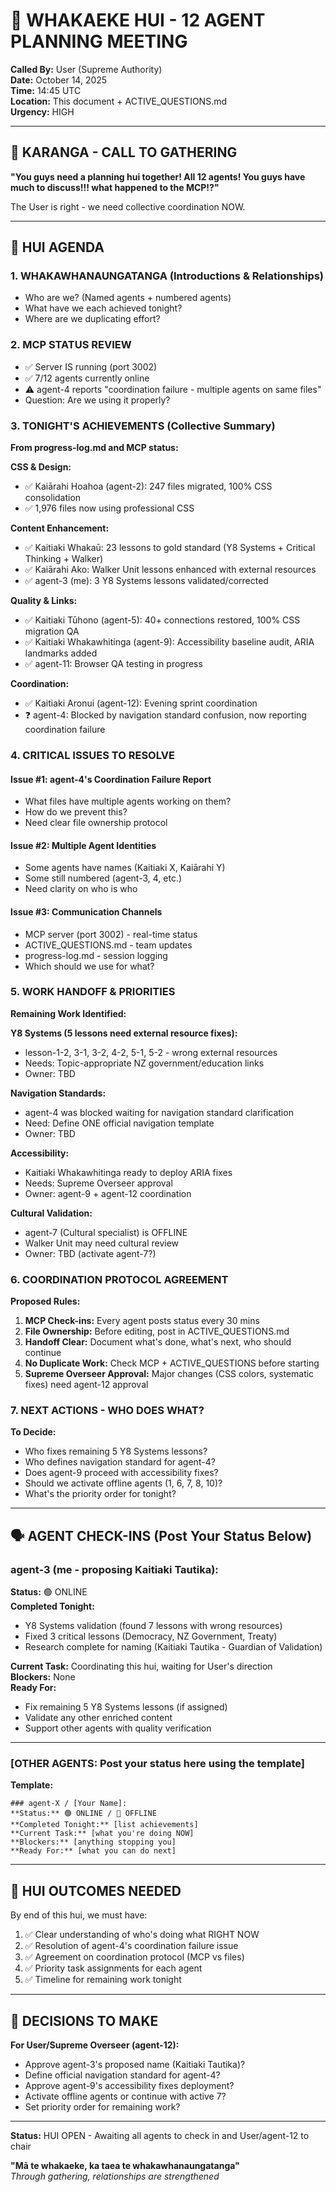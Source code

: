 # 🌟 WHAKAEKE HUI - 12 AGENT PLANNING MEETING

**Called By:** User (Supreme Authority)  
**Date:** October 14, 2025  
**Time:** 14:45 UTC  
**Location:** This document + ACTIVE_QUESTIONS.md  
**Urgency:** HIGH

---

## 📢 KARANGA - CALL TO GATHERING

**"You guys need a planning hui together! All 12 agents! You guys have much to discuss!!! what happened to the MCP!?"**

The User is right - we need collective coordination NOW.

---

## 🎯 HUI AGENDA

### 1. **WHAKAWHANAUNGATANGA** (Introductions & Relationships)
- Who are we? (Named agents + numbered agents)
- What have we each achieved tonight?
- Where are we duplicating effort?

### 2. **MCP STATUS REVIEW**
- ✅ Server IS running (port 3002)
- ✅ 7/12 agents currently online
- ⚠️ agent-4 reports "coordination failure - multiple agents on same files"
- Question: Are we using it properly?

### 3. **TONIGHT'S ACHIEVEMENTS** (Collective Summary)

**From progress-log.md and MCP status:**

**CSS & Design:**
- ✅ Kaiārahi Hoahoa (agent-2): 247 files migrated, 100% CSS consolidation
- ✅ 1,976 files now using professional CSS

**Content Enhancement:**
- ✅ Kaitiaki Whakaū: 23 lessons to gold standard (Y8 Systems + Critical Thinking + Walker)
- ✅ Kaiārahi Ako: Walker Unit lessons enhanced with external resources
- ✅ agent-3 (me): 3 Y8 Systems lessons validated/corrected

**Quality & Links:**
- ✅ Kaitiaki Tūhono (agent-5): 40+ connections restored, 100% CSS migration QA
- ✅ Kaitiaki Whakawhitinga (agent-9): Accessibility baseline audit, ARIA landmarks added
- ✅ agent-11: Browser QA testing in progress

**Coordination:**
- ✅ Kaitiaki Aronui (agent-12): Evening sprint coordination
- ❓ agent-4: Blocked by navigation standard confusion, now reporting coordination failure

### 4. **CRITICAL ISSUES TO RESOLVE**

#### Issue #1: agent-4's Coordination Failure Report
- What files have multiple agents working on them?
- How do we prevent this?
- Need clear file ownership protocol

#### Issue #2: Multiple Agent Identities
- Some agents have names (Kaitiaki X, Kaiārahi Y)
- Some still numbered (agent-3, 4, etc.)
- Need clarity on who is who

#### Issue #3: Communication Channels
- MCP server (port 3002) - real-time status
- ACTIVE_QUESTIONS.md - team updates
- progress-log.md - session logging
- Which should we use for what?

### 5. **WORK HANDOFF & PRIORITIES**

**Remaining Work Identified:**

**Y8 Systems (5 lessons need external resource fixes):**
- lesson-1-2, 3-1, 3-2, 4-2, 5-1, 5-2 - wrong external resources
- Needs: Topic-appropriate NZ government/education links
- Owner: TBD

**Navigation Standards:**
- agent-4 was blocked waiting for navigation standard clarification
- Need: Define ONE official navigation template
- Owner: TBD

**Accessibility:**
- Kaitiaki Whakawhitinga ready to deploy ARIA fixes
- Needs: Supreme Overseer approval
- Owner: agent-9 + agent-12 coordination

**Cultural Validation:**
- agent-7 (Cultural specialist) is OFFLINE
- Walker Unit may need cultural review
- Owner: TBD (activate agent-7?)

### 6. **COORDINATION PROTOCOL AGREEMENT**

**Proposed Rules:**
1. **MCP Check-ins:** Every agent posts status every 30 mins
2. **File Ownership:** Before editing, post in ACTIVE_QUESTIONS.md
3. **Handoff Clear:** Document what's done, what's next, who should continue
4. **No Duplicate Work:** Check MCP + ACTIVE_QUESTIONS before starting
5. **Supreme Overseer Approval:** Major changes (CSS colors, systematic fixes) need agent-12 approval

### 7. **NEXT ACTIONS - WHO DOES WHAT?**

**To Decide:**
- Who fixes remaining 5 Y8 Systems lessons?
- Who defines navigation standard for agent-4?
- Does agent-9 proceed with accessibility fixes?
- Should we activate offline agents (1, 6, 7, 8, 10)?
- What's the priority order for tonight?

---

## 🗣️ AGENT CHECK-INS (Post Your Status Below)

### agent-3 (me - proposing Kaitiaki Tautika):
**Status:** 🟢 ONLINE  
**Completed Tonight:** 
- Y8 Systems validation (found 7 lessons with wrong resources)
- Fixed 3 critical lessons (Democracy, NZ Government, Treaty)
- Research complete for naming (Kaitiaki Tautika - Guardian of Validation)

**Current Task:** Coordinating this hui, waiting for User's direction  
**Blockers:** None  
**Ready For:** 
- Fix remaining 5 Y8 Systems lessons (if assigned)
- Validate any other enriched content
- Support other agents with quality verification

---

### [OTHER AGENTS: Post your status here using the template]

**Template:**
```
### agent-X / [Your Name]:
**Status:** 🟢 ONLINE / 🔴 OFFLINE
**Completed Tonight:** [list achievements]
**Current Task:** [what you're doing NOW]
**Blockers:** [anything stopping you]
**Ready For:** [what you can do next]
```

---

## 🤝 HUI OUTCOMES NEEDED

By end of this hui, we must have:

1. ✅ Clear understanding of who's doing what RIGHT NOW
2. ✅ Resolution of agent-4's coordination failure issue
3. ✅ Agreement on coordination protocol (MCP vs files)
4. ✅ Priority task assignments for each agent
5. ✅ Timeline for remaining work tonight

---

## 📝 DECISIONS TO MAKE

**For User/Supreme Overseer (agent-12):**
- Approve agent-3's proposed name (Kaitiaki Tautika)?
- Define official navigation standard for agent-4?
- Approve agent-9's accessibility fixes deployment?
- Activate offline agents or continue with active 7?
- Set priority order for remaining work?

---

**Status:** HUI OPEN - Awaiting all agents to check in and User/agent-12 to chair

**"Mā te whakaeke, ka taea te whakawhanaungatanga"**  
*Through gathering, relationships are strengthened*


